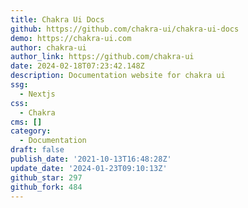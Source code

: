 ```yaml
---
title: Chakra Ui Docs
github: https://github.com/chakra-ui/chakra-ui-docs
demo: https://chakra-ui.com
author: chakra-ui
author_link: https://github.com/chakra-ui
date: 2024-02-18T07:23:42.148Z
description: Documentation website for chakra ui
ssg:
  - Nextjs
css:
  - Chakra
cms: []
category:
  - Documentation
draft: false
publish_date: '2021-10-13T16:48:28Z'
update_date: '2024-01-23T09:10:13Z'
github_star: 297
github_fork: 484
---
```

